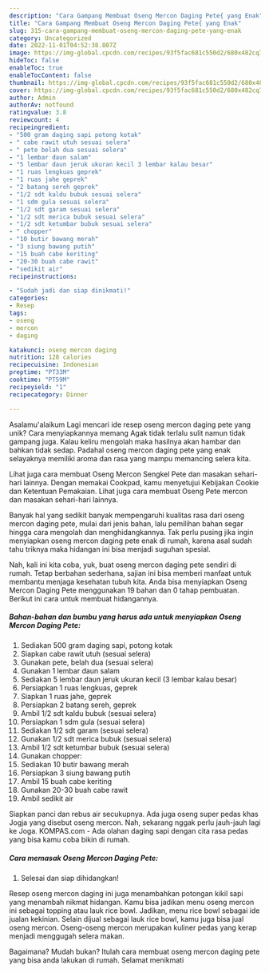 ```yaml
---
description: "Cara Gampang Membuat Oseng Mercon Daging Pete{ yang Enak"
title: "Cara Gampang Membuat Oseng Mercon Daging Pete{ yang Enak"
slug: 315-cara-gampang-membuat-oseng-mercon-daging-pete-yang-enak
category: Uncategorized
date: 2022-11-01T04:52:38.807Z
image: https://img-global.cpcdn.com/recipes/93f5fac681c550d2/680x482cq70/oseng-mercon-daging-pete-foto-resep-utama.jpg
hideToc: false
enableToc: true
enableTocContent: false
thumbnail: https://img-global.cpcdn.com/recipes/93f5fac681c550d2/680x482cq70/oseng-mercon-daging-pete-foto-resep-utama.jpg
cover: https://img-global.cpcdn.com/recipes/93f5fac681c550d2/680x482cq70/oseng-mercon-daging-pete-foto-resep-utama.jpg
author: Admin
authorAv: notfound
ratingvalue: 3.8
reviewcount: 4
recipeingredient:
- "500 gram daging sapi potong kotak"
- " cabe rawit utuh sesuai selera"
- " pete belah dua sesuai selera"
- "1 lembar daun salam"
- "5 lembar daun jeruk ukuran kecil 3 lembar kalau besar"
- "1 ruas lengkuas geprek"
- "1 ruas jahe geprek"
- "2 batang sereh geprek"
- "1/2 sdt kaldu bubuk sesuai selera"
- "1 sdm gula sesuai selera"
- "1/2 sdt garam sesuai selera"
- "1/2 sdt merica bubuk sesuai selera"
- "1/2 sdt ketumbar bubuk sesuai selera"
- " chopper"
- "10 butir bawang merah"
- "3 siung bawang putih"
- "15 buah cabe keriting"
- "20-30 buah cabe rawit"
- "sedikit air"
recipeinstructions:

- "Sudah jadi dan siap dinikmati!"
categories:
- Resep
tags:
- oseng
- mercon
- daging

katakunci: oseng mercon daging 
nutrition: 128 calories
recipecuisine: Indonesian
preptime: "PT33M"
cooktime: "PT59M"
recipeyield: "1"
recipecategory: Dinner

---
```



Asalamu'alaikum Lagi mencari ide resep oseng mercon daging pete yang unik? Cara menyiapkannya memang Agak tidak terlalu sulit namun tidak gampang juga. Kalau keliru mengolah maka hasilnya akan hambar dan bahkan tidak sedap. Padahal oseng mercon daging pete yang enak selayaknya memiliki aroma dan rasa yang mampu memancing selera kita.


Lihat juga cara membuat Oseng Mercon Sengkel Pete dan masakan sehari-hari lainnya. Dengan memakai Cookpad, kamu menyetujui Kebijakan Cookie dan Ketentuan Pemakaian. Lihat juga cara membuat Oseng Pete mercon dan masakan sehari-hari lainnya.

Banyak hal yang sedikit banyak mempengaruhi kualitas rasa dari oseng mercon daging pete, mulai dari jenis bahan, lalu pemilihan bahan segar hingga cara mengolah dan menghidangkannya. Tak perlu pusing jika ingin menyiapkan oseng mercon daging pete enak di rumah, karena asal sudah tahu triknya maka hidangan ini bisa menjadi suguhan spesial.


Nah, kali ini kita coba, yuk, buat oseng mercon daging pete sendiri di rumah. Tetap berbahan sederhana, sajian ini bisa memberi manfaat untuk membantu menjaga kesehatan tubuh kita. Anda bisa menyiapkan Oseng Mercon Daging Pete menggunakan 19 bahan dan 0 tahap pembuatan. Berikut ini cara untuk membuat hidangannya.

<!--inarticleads1-->

##### Bahan-bahan dan bumbu yang harus ada untuk menyiapkan Oseng Mercon Daging Pete:

1. Sediakan 500 gram daging sapi, potong kotak
1. Siapkan  cabe rawit utuh (sesuai selera)
1. Gunakan  pete, belah dua (sesuai selera)
1. Gunakan 1 lembar daun salam
1. Sediakan 5 lembar daun jeruk ukuran kecil (3 lembar kalau besar)
1. Persiapkan 1 ruas lengkuas, geprek
1. Siapkan 1 ruas jahe, geprek
1. Persiapkan 2 batang sereh, geprek
1. Ambil 1/2 sdt kaldu bubuk (sesuai selera)
1. Persiapkan 1 sdm gula (sesuai selera)
1. Sediakan 1/2 sdt garam (sesuai selera)
1. Gunakan 1/2 sdt merica bubuk (sesuai selera)
1. Ambil 1/2 sdt ketumbar bubuk (sesuai selera)
1. Gunakan  chopper:
1. Sediakan 10 butir bawang merah
1. Persiapkan 3 siung bawang putih
1. Ambil 15 buah cabe keriting
1. Gunakan 20-30 buah cabe rawit
1. Ambil sedikit air


Siapkan panci dan rebus air secukupnya. Ada juga oseng super pedas khas Jogja yang disebut oseng mercon. Nah, sekarang nggak perlu jauh-jauh lagi ke Joga. KOMPAS.com - Ada olahan daging sapi dengan cita rasa pedas yang bisa kamu coba bikin di rumah. 

<!--inarticleads2-->

##### Cara memasak Oseng Mercon Daging Pete:


1. Selesai dan siap dihidangkan!

Resep oseng mercon daging ini juga menambahkan potongan kikil sapi yang menambah nikmat hidangan. Kamu bisa jadikan menu oseng mercon ini sebagai topping atau lauk rice bowl. Jadikan, menu rice bowl sebagai ide jualan kekinian. Selain dijual sebagai lauk rice bowl, kamu juga bisa jual oseng mercon. Oseng-oseng mercon merupakan kuliner pedas yang kerap menjadi menggugah selera makan. 

Bagaimana? Mudah bukan? Itulah cara membuat oseng mercon daging pete yang bisa anda lakukan di rumah. Selamat menikmati
